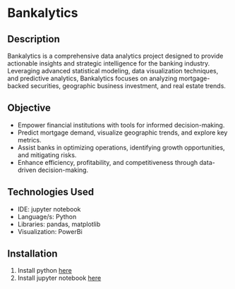 # Bankalytics

## Description 
Bankalytics is a comprehensive data analytics project designed to provide actionable insights and strategic intelligence for the banking industry. Leveraging advanced statistical modeling, data visualization techniques, and predictive analytics, Bankalytics focuses on analyzing mortgage-backed securities, geographic business investment, and real estate trends.

## Objective 
- Empower financial institutions with tools for informed decision-making.
- Predict mortgage demand, visualize geographic trends, and explore key metrics.
- Assist banks in optimizing operations, identifying growth opportunities, and mitigating risks.
- Enhance efficiency, profitability, and competitiveness through data-driven decision-making.

## Technologies Used
- IDE: jupyter notebook
- Language/s: Python
- Libraries: pandas, matplotlib
- Visualization: PowerBi

## Installation 
1. Install python [here](https://www.python.org/)
2. Install jupyter notebook [here](https://jupyter.org/install)
